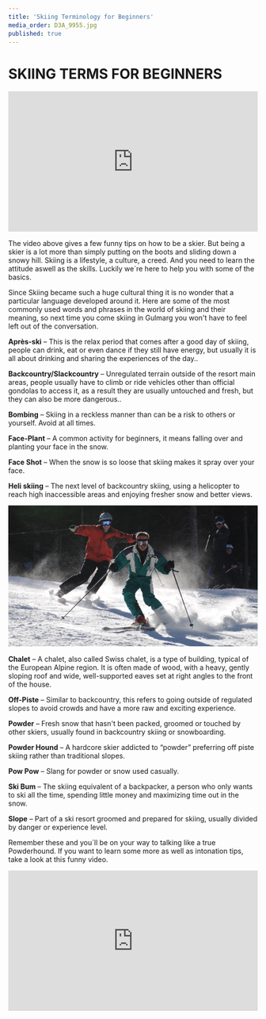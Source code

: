 ```yaml
---
title: 'Skiing Terminology for Beginners'
media_order: D3A_9955.jpg
published: true
---
```


# SKIING TERMS FOR BEGINNERS

<div style="left: 0; width: 100%; height: 0; position: relative; padding-bottom: 56.2493%;"><iframe src="https://www.youtube.com/watch?v=YPg4HuIQt9c&t=2s" style="border: 0; top: 0; left: 0; width: 100%; height: 100%; position: absolute;" allowfullscreen scrolling="no" allow="autoplay; encrypted-media"></iframe></div>


The video above gives a few funny tips on how to be a skier. But being a skier is a lot more than simply putting on the boots and sliding down a snowy hill. Skiing is a lifestyle, a culture, a creed. And you need to learn the attitude aswell as the skills. Luckily we´re here to help you with some of the basics.

Since Skiing became such a huge cultural thing it is no wonder that a particular language developed around it. Here are some of the most commonly used words and phrases in the world of skiing and their meaning, so next time you come skiing in Gulmarg you won't have to feel left out of the conversation.

**Après-ski** – This is the relax period that comes after a good day of skiing, people can drink, eat or even dance if they still have energy, but usually it is all about drinking and sharing the experiences of the day..

**Backcountry/Slackcountry** – Unregulated terrain outside of the resort main areas, people usually have to climb or ride vehicles other than official gondolas to access it, as a result they are usually untouched and fresh, but they can also be more dangerous..

**Bombing** – Skiing in a reckless manner than can be a risk to others or yourself. Avoid at all times.

**Face-Plant** – A common activity for beginners, it means falling over and planting your face in the snow.

**Face Shot** – When the snow is so loose that skiing makes it spray over your face.

**Heli skiing** – The next level of backcountry skiing, using a helicopter to reach high inaccessible areas and enjoying fresher snow and better views.

![Skiers about to face plant](D3A_9955.jpg?width=100%)

**Chalet** – A chalet, also called Swiss chalet, is a type of building, typical of the European Alpine region. It is often made of wood, with a heavy, gently sloping roof and wide, well-supported eaves set at right angles to the front of the house.

<!-- See example: [Verbier Luxury Chalets]( https://tempstonluxury.com/luxury-chalet-rentals/switzerland/verbier/) -->
**Off-Piste** – Similar to backcountry, this refers to going outside of regulated slopes to avoid crowds and have a more raw and exciting experience.

**Powder** – Fresh snow that hasn't been packed, groomed or touched by other skiers, usually found in backcountry skiing or snowboarding.

**Powder Hound** – A hardcore skier addicted to “powder” preferring off piste skiing rather than traditional slopes.

**Pow Pow** – Slang for powder or snow used casually.

**Ski Bum** – The skiing equivalent of a backpacker, a person who only wants to ski all the time, spending little money and maximizing time out in the snow.

**Slope** – Part of a ski resort groomed and prepared for skiing, usually divided by danger or experience level.

Remember these and you´ll be on your way to talking like a true Powderhound. If you want to learn some more as well as intonation tips, take a look at this funny video.

<div style="left: 0; width: 100%; height: 0; position: relative; padding-bottom: 56.2493%;"><iframe src="https://www.youtube.com/watch?v=S-DGmVZNI3w" style="border: 0; top: 0; left: 0; width: 100%; height: 100%; position: absolute;" allowfullscreen scrolling="no" allow="autoplay; encrypted-media"></iframe></div>
